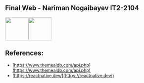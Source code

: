 ## Final Web - Nariman Nogaibayev IT2-2104

<div style="display: flex">
    <img src="![Simulator Screenshot - iPhone 15 - 2023-12-19 at 00 30 52](https://github.com/naariman/final_web/assets/96104998/5af4fc92-2f0e-4336-8917-4779f1d21f9f)" alt="" width="75px" height="75px">
    <img src="![Simulator Screenshot - iPhone 15 - 2023-12-19 at 00 30 52](https://github.com/naariman/final_web/assets/96104998/df89d85f-2a6a-4d70-9c5d-81001e9bf6b7)" alt="" width="75px" height="75px">
</div>

## References:
- [https://www.themealdb.com/api.php](https://www.themealdb.com/api.php)
- [https://reactnative.dev/](https://reactnative.dev/)
